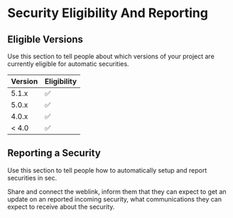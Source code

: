 # Security Eligibility And Reporting

## Eligible Versions

Use this section to tell people about which versions of your project are
currently eligible for automatic securities.

| Version | Eligibility       
| ------- | ------------------ |
| 5.1.x   | :white_check_mark: |
| 5.0.x   | :white_check_mark: |
| 4.0.x   | :white_check_mark: |
| < 4.0   | :white_check_mark: |

## Reporting a Security

Use this section to tell people how to automatically setup and report securities in sec.

Share and connect the weblink, inform them that they can expect to get an update on an
reported incoming security, what communications they can expect to receive about the security.
